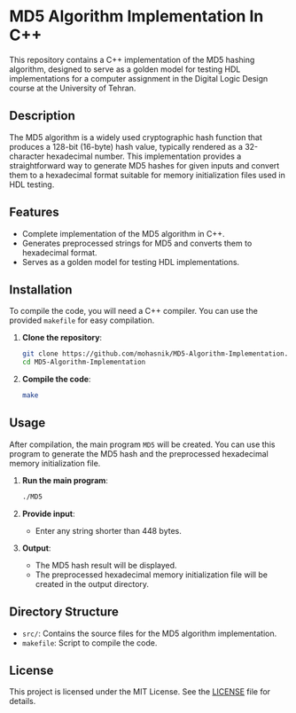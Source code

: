 
# MD5 Algorithm Implementation In C++

This repository contains a C++ implementation of the MD5 hashing algorithm, designed to serve as a golden model for testing HDL implementations for a computer assignment in the Digital Logic Design course at the University of Tehran.

## Description

The MD5 algorithm is a widely used cryptographic hash function that produces a 128-bit (16-byte) hash value, typically rendered as a 32-character hexadecimal number. This implementation provides a straightforward way to generate MD5 hashes for given inputs and convert them to a hexadecimal format suitable for memory initialization files used in HDL testing.

## Features

- Complete implementation of the MD5 algorithm in C++.
- Generates preprocessed strings for MD5 and converts them to hexadecimal format.
- Serves as a golden model for testing HDL implementations.

## Installation

To compile the code, you will need a C++ compiler. You can use the provided `makefile` for easy compilation.

1. **Clone the repository**:
   ```sh
   git clone https://github.com/mohasnik/MD5-Algorithm-Implementation.git
   cd MD5-Algorithm-Implementation
   ```

2. **Compile the code**:
   ```sh
   make
   ```

## Usage

After compilation, the main program `MD5` will be created. You can use this program to generate the MD5 hash and the preprocessed hexadecimal memory initialization file.

1. **Run the main program**:
   ```sh
   ./MD5
   ```

2. **Provide input**:
   - Enter any string shorter than 448 bytes.
   
3. **Output**:
   - The MD5 hash result will be displayed.
   - The preprocessed hexadecimal memory initialization file will be created in the output directory.

## Directory Structure

- `src/`: Contains the source files for the MD5 algorithm implementation.
- `makefile`: Script to compile the code.

## License

This project is licensed under the MIT License. See the [LICENSE](LICENSE) file for details.
